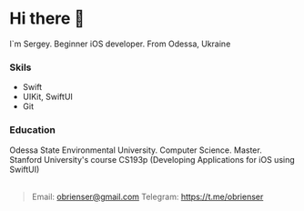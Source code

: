 # Hi there 👋
I`m Sergey. Beginner iOS developer. From Odessa, Ukraine<br>

### Skils
* Swift<br>
* UIKit, SwiftUI<br>
* Git<br>

### Education
Odessa State Environmental University. Computer Science. Master.<br>
Stanford University's course CS193p (Developing Applications for iOS using SwiftUI)<br>
<br>

> Email: obrienser@gmail.com
> Telegram: https://t.me/obrienser

